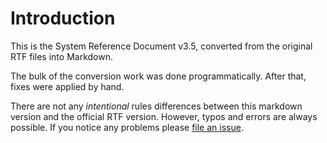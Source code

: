 # Introduction

This is the System Reference Document v3.5,
converted from the original RTF files into Markdown.

The bulk of the conversion work was done programmatically.
After that, fixes were applied by hand.

There are not any *intentional* rules differences between this markdown version and the official RTF version.
However, typos and errors are always possible.
If you notice any problems please [file an issue](https://github.com/Lokathor/srd35-md/issues).
